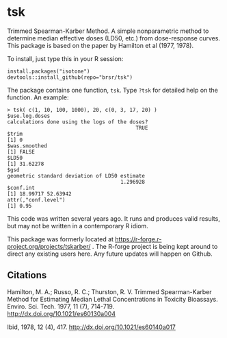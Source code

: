 # tsk
Trimmed Spearman-Karber Method. A simple nonparametric method to determine median effective doses (LD50, etc.) from dose-response curves. This package is based on the paper by Hamilton et al (1977, 1978).

To install, just type this in your R session:

    install.packages("isotone")
    devtools::install_github(repo="brsr/tsk")

The package contains one function, `tsk`. Type `?tsk` for detailed help on the function. An example:

    > tsk( c(1, 10, 100, 1000), 20, c(0, 3, 17, 20) )
    $use.log.doses
    calculations done using the logs of the doses? 
                                              TRUE 
    $trim
    [1] 0
    $was.smoothed
    [1] FALSE
    $LD50
    [1] 31.62278
    $gsd
    geometric standard deviation of LD50 estimate 
                                         1.296928 
    $conf.int
    [1] 18.99717 52.63942
    attr(,"conf.level")
    [1] 0.95

This code was written several years ago. It runs and produces valid results, but may not be written in a contemporary R idiom.

This package was formerly located at https://r-forge.r-project.org/projects/tskarber/ . The R-forge project is being kept around to direct any existing users here. Any future updates will happen on Github.

## Citations

Hamilton, M. A.; Russo, R. C.; Thurston, R. V. Trimmed Spearman-Karber Method for Estimating Median Lethal Concentrations in Toxicity Bioassays. Enviro. Sci. Tech. 1977, 11 (7), 714-719. http://dx.doi.org/10.1021/es60130a004

Ibid, 1978, 12 (4), 417. http://dx.doi.org/10.1021/es60140a017
